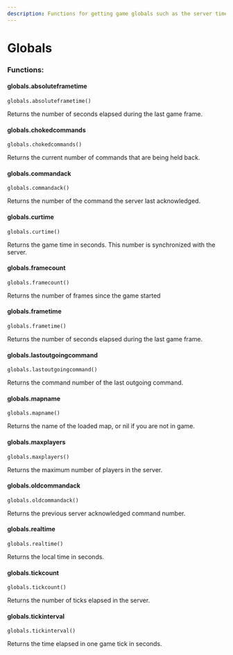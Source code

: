```yaml
---
description: Functions for getting game globals such as the server time and map name.
---
```


# Globals

### Functions:
#### globals.absoluteframetime

`globals.absoluteframetime()`

Returns the number of seconds elapsed during the last game frame.


#### globals.chokedcommands

`globals.chokedcommands()`

Returns the current number of commands that are being held back.


#### globals.commandack

`globals.commandack()`

Returns the number of the command the server last acknowledged.


#### globals.curtime

`globals.curtime()`

Returns the game time in seconds. This number is synchronized with the server.


#### globals.framecount

`globals.framecount()`

Returns the number of frames since the game started


#### globals.frametime

`globals.frametime()`

Returns the number of seconds elapsed during the last game frame.


#### globals.lastoutgoingcommand

`globals.lastoutgoingcommand()`

Returns the command number of the last outgoing command.


#### globals.mapname

`globals.mapname()`

Returns the name of the loaded map, or nil if you are not in game.


#### globals.maxplayers

`globals.maxplayers()`

Returns the maximum number of players in the server.


#### globals.oldcommandack

`globals.oldcommandack()`

Returns the previous server acknowledged command number.


#### globals.realtime

`globals.realtime()`

Returns the local time in seconds.


#### globals.tickcount

`globals.tickcount()`

Returns the number of ticks elapsed in the server.


#### globals.tickinterval

`globals.tickinterval()`

Returns the time elapsed in one game tick in seconds.

